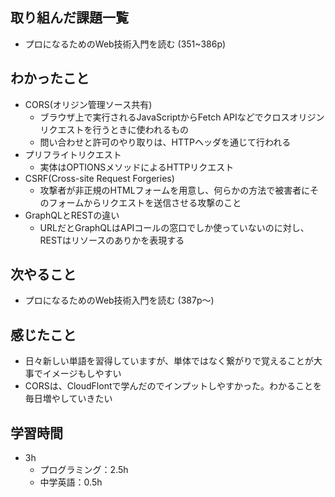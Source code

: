 ## 取り組んだ課題一覧
- プロになるためのWeb技術入門を読む (351~386p)
## わかったこと
- CORS(オリジン管理ソース共有)
  - ブラウザ上で実行されるJavaScriptからFetch APIなどでクロスオリジンリクエストを行うときに使われるもの
  - 問い合わせと許可のやり取りは、HTTPヘッダを通じて行われる
- プリフライトリクエスト
  - 実体はOPTIONSメソッドによるHTTPリクエスト
- CSRF(Cross-site Request Forgeries)
  - 攻撃者が非正規のHTMLフォームを用意し、何らかの方法で被害者にそのフォームからリクエストを送信させる攻撃のこと
- GraphQLとRESTの違い
  - URLだとGraphQLはAPIコールの窓口でしか使っていないのに対し、RESTはリソースのありかを表現する
## 次やること
- プロになるためのWeb技術入門を読む (387p〜)
## 感じたこと
- 日々新しい単語を習得していますが、単体ではなく繋がりで覚えることが大事でイメージもしやすい
- CORSは、CloudFlontで学んだのでインプットしやすかった。わかることを毎日増やしていきたい
## 学習時間
- 3h
  - プログラミング：2.5h
  - 中学英語：0.5h